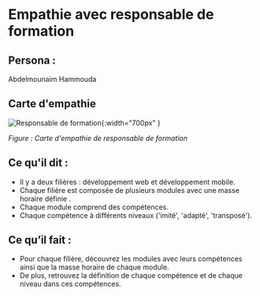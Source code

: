 # Empathie avec responsable de formation 

## Persona :

Abdelmounaim Hammouda 

## Carte d'empathie 

![Responsable de formation](./images/carte-empathie-responsable-de-formation-abdelmounaim-hammouda.png){:width="700px" }

*Figure : Carte d'empathie de responsable de formation*

<!-- note -->

## Ce qu'il dit : 

- Il y a deux filières : développement web et développement mobile.
- Chaque filière est composée de plusieurs modules avec une masse horaire définie .
- Chaque module comprend des compétences. 
- Chaque compétence à différents niveaux ('imité', 'adapté', 'transposé').

## Ce qu’il fait :

- Pour chaque filière, découvrez les modules avec leurs compétences ainsi que la masse horaire de chaque module.
- De plus, retrouvez la définition de chaque compétence et de chaque niveau dans ces compétences.

